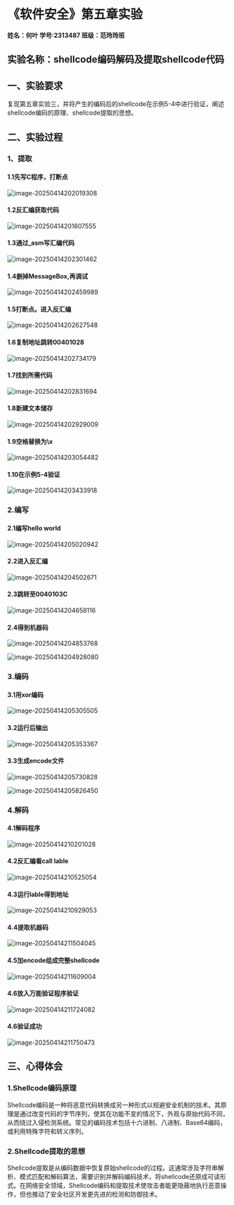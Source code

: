 # 《软件安全》第五章实验

**姓名：何叶  学号:2313487  班级：范玲玲班**

## 实验名称：shellcode编码解码及提取shellcode代码

## 一、实验要求

复现第五章实验三，并将产生的编码后的shellcode在示例5-4中进行验证，阐述shellcode编码的原理、shellcode提取的思想。

## 二、实验过程

### 1、提取

#### 1.1先写C程序，打断点

![image-20250414202019308](C:\Users\he'ye\Desktop\《软件安全》第五章实验.assets\image-20250414202019308.png)

#### 1.2反汇编获取代码

![image-20250414201807555](C:\Users\he'ye\Desktop\《软件安全》第五章实验.assets\image-20250414201807555.png)

#### 1.3通过_asm写汇编代码

![image-20250414202301462](C:\Users\he'ye\Desktop\《软件安全》第五章实验.assets\image-20250414202301462.png)

#### 1.4删掉MessageBox,再调试

![image-20250414202459989](C:\Users\he'ye\Desktop\《软件安全》第五章实验.assets\image-20250414202459989.png)

#### 1.5打断点。进入反汇编

![image-20250414202627548](C:\Users\he'ye\Desktop\《软件安全》第五章实验.assets\image-20250414202627548.png)

#### 1.6复制地址跳转00401028

![image-20250414202734179](C:\Users\he'ye\Desktop\《软件安全》第五章实验.assets\image-20250414202734179.png)

#### 1.7找到所需代码

![image-20250414202831694](C:\Users\he'ye\Desktop\《软件安全》第五章实验.assets\image-20250414202831694.png)

#### 1.8新建文本储存

![image-20250414202929009](C:\Users\he'ye\Desktop\《软件安全》第五章实验.assets\image-20250414202929009.png)

#### 1.9空格替换为\x

![image-20250414203054482](C:\Users\he'ye\Desktop\《软件安全》第五章实验.assets\image-20250414203054482.png)

#### 1.10在示例5-4验证

![image-20250414203433918](C:\Users\he'ye\Desktop\《软件安全》第五章实验.assets\image-20250414203433918.png)

### 2.编写

#### 2.1编写hello world

![image-20250414205020942](C:\Users\he'ye\Desktop\《软件安全》第五章实验.assets\image-20250414205020942.png)

#### 2.2进入反汇编

![image-20250414204502671](C:\Users\he'ye\Desktop\《软件安全》第五章实验.assets\image-20250414204502671.png)

#### 2.3跳转至0040103C

![image-20250414204658116](C:\Users\he'ye\Desktop\《软件安全》第五章实验.assets\image-20250414204658116.png)

#### 2.4得到机器码

![image-20250414204853768](C:\Users\he'ye\Desktop\《软件安全》第五章实验.assets\image-20250414204853768.png)

![image-20250414204928080](C:\Users\he'ye\Desktop\《软件安全》第五章实验.assets\image-20250414204928080.png)

### 3.编码

#### 3.1用xor编码

![image-20250414205305505](C:\Users\he'ye\Desktop\《软件安全》第五章实验.assets\image-20250414205305505.png)

#### 3.2运行后输出

![image-20250414205353367](C:\Users\he'ye\Desktop\《软件安全》第五章实验.assets\image-20250414205353367.png)

#### 3.3生成encode文件

![image-20250414205730828](C:\Users\he'ye\Desktop\《软件安全》第五章实验.assets\image-20250414205730828.png)

![image-20250414205826450](C:\Users\he'ye\Desktop\《软件安全》第五章实验.assets\image-20250414205826450.png)

### 4.解码

#### 4.1解码程序

![image-20250414210201028](C:\Users\he'ye\Desktop\《软件安全》第五章实验.assets\image-20250414210201028.png)

#### 4.2反汇编看call lable

![image-20250414210525054](C:\Users\he'ye\Desktop\《软件安全》第五章实验.assets\image-20250414210525054.png)

#### 4.3运行lable得到地址

![image-20250414210929053](C:\Users\he'ye\Desktop\《软件安全》第五章实验.assets\image-20250414210929053.png)

#### 4.4提取机器码

![image-20250414211504045](C:\Users\he'ye\Desktop\《软件安全》第五章实验.assets\image-20250414211504045.png)

#### 4.5加encode组成完整shellcode

![image-20250414211609004](C:\Users\he'ye\Desktop\《软件安全》第五章实验.assets\image-20250414211609004.png)

#### 4.6放入万能验证程序验证

![image-20250414211724082](C:\Users\he'ye\Desktop\《软件安全》第五章实验.assets\image-20250414211724082.png)

#### 4.6验证成功

![image-20250414211750473](C:\Users\he'ye\Desktop\《软件安全》第五章实验.assets\image-20250414211750473.png)

## 三、心得体会

### 1.Shellcode编码原理

Shellcode编码是一种将恶意代码转换成另一种形式以规避安全机制的技术。其原理是通过改变代码的字节序列，使其在功能不变的情况下，外观与原始代码不同，从而绕过入侵检测系统。常见的编码技术包括十六进制、八进制、Base64编码，或利用特殊字符和转义序列。

### 2.Shellcode提取的思想

Shellcode提取是从编码数据中恢复原始shellcode的过程。这通常涉及字符串解析、模式匹配和解码算法，需要识别并解码编码技术，将shellcode还原成可读形式。在网络安全领域，Shellcode编码和提取技术使攻击者能更隐蔽地执行恶意操作，但也推动了安全社区开发更先进的检测和防御技术。
